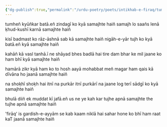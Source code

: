 ```yaml
---
{"dg-publish":true,"permalink":"/urdu-poetry/poets/intikhab-e-firaq/tumhen-kyunkar-bata-en-zindagi-ko-kya-samajhte-hain/"}
---
```




tumheñ kyūñkar batā.eñ zindagī ko kyā samajhte haiñ
samajh lo saañs lenā ḳhud-kushī karnā samajhte haiñ

kisī badmast ko rāz-āshnā sab kā samajhte haiñ
nigāh-e-yār tujh ko kyā batā.eñ kyā samajhte haiñ

kahāñ kā vasl tanhā.ī ne shāyad bhes badlā hai
tire dam bhar ke mil jaane ko ham bhī kyā samajhte haiñ

hamārā zikr kyā ham ko to hosh aayā mohabbat meñ
magar ham qais kā dīvāna ho jaanā samajhte haiñ

na shoḳhī shoḳh hai itnī na purkār itnī purkārī
na jaane log terī sādgī ko kyā samajhte haiñ

bhulā diiñ ek muddat kī jafā.eñ us ne ye kah kar
tujhe apnā samajhte the tujhe apnā samajhte haiñ

'firāq' is gardish-e-ayyām se kab kaam niklā hai
sahar hone ko bhī ham raat kaT jaanā samajhte haiñ
